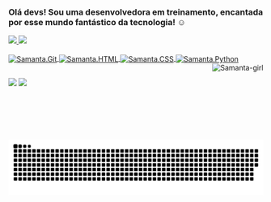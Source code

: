 ### Olá devs! Sou uma desenvolvedora em treinamento, encantada por esse mundo fantástico da tecnologia! ☺

<div>
  <a href="https://github.com/samantabarros">
  <img height="200cm" src = "https://github-readme-stats.vercel.app/api?username=samantabarros&show_icons=true&theme=midnight-purple&include_all_commits=true&count_private=true"/>
  <img height="200cm" src = "https://github-readme-stats.vercel.app/api/top-langs/?username=samantabarros&theme=midnight-purple&langs_count= 16" />
</div>
  
<div style="display: inline_block"><br>
  <img align="center" alt="Samanta.Git" height="30" width="40" src='https://cdn.jsdelivr.net/gh/devicons/devicon/icons/git/git-original.svg'>
  <img align="center" alt="Samanta.HTML" height="30" width="40" src='https://cdn.jsdelivr.net/gh/devicons/devicon/icons/html5/html5-original.svg'>
  <img align="center" alt="Samanta.CSS" height="30" width="40" src='https://cdn.jsdelivr.net/gh/devicons/devicon/icons/css3/css3-original.svg'>
  <img align="center" alt="Samanta.Python" height="30" width="40" src='https://cdn.jsdelivr.net/gh/devicons/devicon/icons/python/python-original.svg'> 
  <img align="right" height="150cm" alt="Samanta-girl" src="https://media.giphy.com/media/9EatplxEzlxDHM9BK7/giphy.gif">
</div>
  
##
  <div>
    <a href="mailto:samantadesenvolvedora@gmail.com" target"_blank"><img src="https://img.shields.io/badge/Gmail-D14836?style=for-the-badge&logo=gmail&logoColor=white" target="_blank"></a>
    <a href="https://www.linkedin.com/in/samantabarros" target"_blank"><img src="https://img.shields.io/badge/LinkedIn-0077B5?style=for-the-badge&logo=linkedin&logoColor=white"target"_blank"></a>
                        
  </div>
  
  ![Snake animation](https://github.com/samantabarros/samantabarros/blob/output/github-contribution-grid-snake.svg)
  
  
